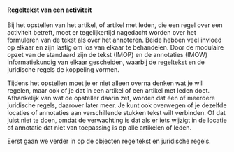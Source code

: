 ﻿#### Regeltekst van een activiteit

Bij het opstellen van het artikel, of artikel met leden, die een regel over een
activiteit betreft, moet er tegelijkertijd nagedacht worden over het formuleren
van de tekst als over het annoteren. Beide hebben veel invloed op elkaar en zijn
lastig om los van elkaar te behandelen. Door de modulaire opzet van de standaard
zijn de tekst (IMOP) en de annotaties (IMOW) informatiekundig van elkaar
gescheiden, waarbij de regeltekst en de juridische regels de koppeling vormen. 

Tijdens het opstellen moet je er niet alleen overna denken wat je wil regelen, 
maar ook of je dat in een artikel of een artikel met leden doet. Afhankelijk van wat
de opsteller daarin zet, worden dat één of meerdere juridische regels, daarover later meer. 
Je kunt ook overwegen of je dezelfde locaties of annotaties aan verschillende stukken tekst wilt verbinden. 
Of dat juist niet te doen, omdat de verwachting is dat als er iets wijzigt in de locatie of 
annotatie dat niet van toepassing is op alle artikelen of leden. 

Eerst gaan we verder in op de objecten regeltekst en juridische regels.

